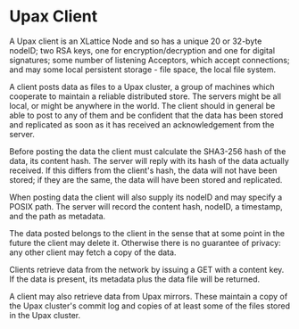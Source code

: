 <h1 class="appTop">Upax Client</h1>

A Upax client is an XLattice Node and so has a unique 20 or 32-byte nodeID;
two RSA keys, one for encryption/decryption and one for digital
signatures; some number of listening Acceptors, which accept connections;
and may some local persistent storage - file space, the local file system.

A client posts data as files to a Upax cluster, a group of machines
which cooperate to maintain a reliable distributed store.  The servers
might be all local, or might be anywhere in the world.  The client
should in general be able to post to any of them and be confident that
the data has been stored and replicated as soon as it has received an
acknowledgement from the server.

Before posting the data the client must calculate the SHA3-256 hash
of the data, its content hash.  The server will reply with its hash
of the data actually received.  If this differs from the client's hash,
the data will not have been stored; if they are the same, the data will
have been stored and replicated.

When posting data the client will also supply its nodeID and may
specify a POSIX path.  The server will record the content hash,
nodeID, a timestamp, and the path as metadata.

The data posted belongs to the client in the sense that at some point
in the future the client may delete it.  Otherwise there is no
guarantee of privacy: any other client may fetch a copy of the data.

Clients retrieve data from the network by issuing a GET with a
content key.  If the data is present, its metadata plus the data file
will be returned.

A client may also retrieve data from Upax mirrors.  These maintain
a copy of the Upax cluster's commit log and copies of at least some
of the files stored in the Upax cluster.
